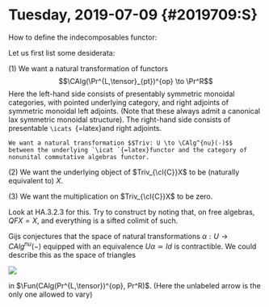 Tuesday, 2019-07-09 {#2019709:S}
===================

How to define the indecomposables functor:

Let us first list some desiderata:

(1) We want a natural transformation of functors
    $$\CAlg(\Pr^{L,\tensor}_{pt})^{op} \to \Pr^R$$ Here the left-hand
    side consists of presentably symmetric monoidal categories, with
    pointed underlying category, and right adjoints of symmetric
    monoidal left adjoints. (Note that these always admit a canonical
    lax symmetric monoidal structure). The right-hand side consists of
    presentable `\icats `{=latex}and right adjoints.

    We want a natural transformation $$Triv: U \to \CAlg^{nu}(-)$$
    between the underlying `\icat `{=latex}functor and the category of
    nonunital commutative algebras functor.

(2) We want the underlying object of $Triv_{\cl{C}}X$ to be (naturally
    equivalent to) $X$.

(3) We want the multiplication on $Triv_{\cl{C}}X$ to be zero.

Look at HA.3.2.3 for this. Try to construct by noting that, on free
algebras, $QFX = X$, and everything is a sifted colimit of such.

Gijs conjectures that the space of natural transformations
$\alpha: U \to CAlg^{nu}(-)$ equipped with an equivalence
$U \alpha \simeq Id$ is contractible. We could describe this as the
space of triangles

![](d8d2909e1e5fa0a807cf3edc50e918f0f8b419aa.svg)

in $\Fun(CAlg(Pr^{L,\tensor})^{op}, Pr^R)$. (Here the unlabeled arrow is
the only one allowed to vary)
